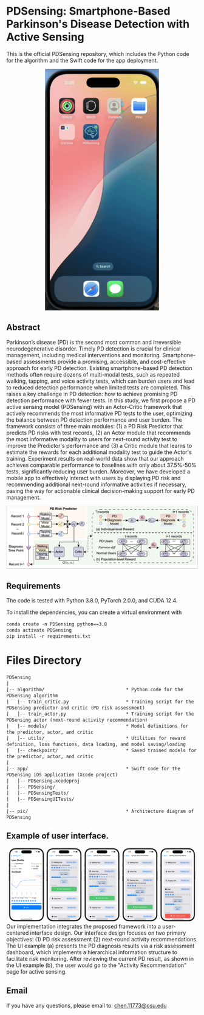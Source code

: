 # PDSensing: Smartphone-Based Parkinson's Disease Detection with Active Sensing
This is the official PDSensing repository, which includes the Python code for the algorithm and the Swift code for the app deployment.


<div align="center">
  <img src="pic/PDSensing_app_video.gif" style="width: 300px; height: auto;" />
</div> 


## Abstract

Parkinson’s disease (PD) is the second most common and irreversible neurodegenerative disorder. Timely PD detection is crucial for clinical management, including medical interventions and monitoring. Smartphone-based assessments provide a promising, accessible, and cost-effective approach for early PD detection. Existing smartphone-based PD detection methods often require dozens of multi-modal tests, such as repeated walking, tapping, and voice activity tests, which can burden users and lead to reduced detection performance when limited tests are completed. This raises a key challenge in PD detection: how to achieve promising PD detection performance with fewer tests. In this study, we first propose a PD active sensing model (PDSensing) with an Actor-Critic framework that actively recommends the most informative PD tests to the user, optimizing the balance between PD detection performance and user burden. The framework consists of three main modules: (1) a PD Risk Predictor that predicts PD risks with test records, (2) an Actor module that recommends the most informative modality to users for next-round activity test to improve the Predictor's performance and (3) a Critic module that learns to estimate the rewards for each additional modality test to guide the Actor's training. Experiment results on real-world data show that our approach achieves comparable performance to baselines with only about 37.5%-50% tests, significantly reducing user burden. Moreover, we have developed a mobile app to effectively interact with users by displaying PD risk and recommending additional next-round informative activities if necessary, paving the way for actionable clinical decision-making support for early PD management. 

![](pic/architecture.png)

## Requirements
The code is tested with Python 3.8.0, PyTorch 2.0.0, and CUDA 12.4.

To install the dependencies, you can create a virtual environment with
```
conda create -n PDSensing python==3.8
conda activate PDSensing
pip install -r requirements.txt
```

# Files Directory
    
    PDSensing  
    |  
    |-- algorithm/                              * Python code for the PDSensing algorithm  
    |   |-- train_critic.py                     * Training script for the PDSensing predictor and critic (PD risk assessment)  
    |   |-- train_actor.py                      * Training script for the PDSensing actor (next-round activity recommendation)  
    |   |-- models/                             * Model definitions for the predictor, actor, and critic  
    |   |-- utils/                              * Utilities for reward definition, loss functions, data loading, and model saving/loading  
    |   |-- checkpoint/                         * Saved trained models for the predictor, actor, and critic  
    | 
    |-- app/                                    * Swift code for the PDSensing iOS application (Xcode project)  
    |   |-- PDSensing.xcodeproj  
    |   |-- PDSensing/  
    |   |-- PDSensingTests/  
    |   |-- PDSensingUITests/  
    |  
    |-- pic/                                    * Architecture diagram of PDSensing  



## Example of user interface. 
<div style="display: flex; justify-content: center;">
  <div style="text-align: center; margin-right: 0px;">
    <img src="pic/ui_1.png" style="width:19%;">
    <img src="pic/ui_2.png" style="width:19%;">
    <img src="pic/ui2_voice.png" style="width:19%;">
    <img src="pic/ui2_tapping.png" style="width:19%;">
    <img src="pic/ui2_stop.png" style="width:19%;">
  </div>
</div>
Our implementation integrates the proposed framework into a user-centered interface design. Our interface design focuses on two primary objectives: (1) PD risk assessment (2) next-round  activity recommendations. The UI example (a) presents the PD diagnosis results via a risk assessment dashboard, which implements a hierarchical information structure to facilitate risk monitoring. After reviewing the current PD result, as shown in the UI example (b), the user would go to the "Activity Recommendation" page for active sensing.

## Email
If you have any questions, please email to: [chen.11773@osu.edu](mailto:chen.11773@osu.edu)
